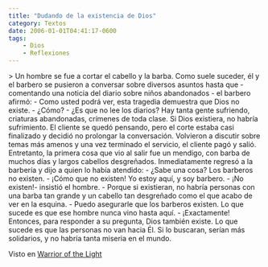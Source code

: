 ```yaml
---
title: "Dudando de la existencia de Dios"
category: Textos
date: 2006-01-01T04:41:17-0600
tags:
    - Dios
    - Reflexiones
---
```


&gt; Un hombre se fue a cortar el cabello y la barba. Como suele suceder, él y el barbero se pusieron a conversar sobre diversos asuntos hasta que - comentando una noticia del diario sobre niños abandonados - el barbero afirmó: - Como usted podrá ver, esta tragedia demuestra que Dios no existe. - ¿Cómo? - ¿Es que no lee los diarios? Hay tanta gente sufriendo, criaturas abandonadas, crímenes de toda clase. Si Dios existiera, no habría sufrimiento. El cliente se quedó pensando, pero el corte estaba casi finalizado y decidió no prolongar la conversación. Volvieron a discutir sobre temas más amenos y una vez terminado el servicio, el cliente pagó y salió. Entretanto, la primera cosa que vio al salir fue un mendigo, con barba de muchos días y largos cabellos desgreñados. Inmediatamente regresó a la barbería y dijo a quien lo había atendido: - ¿Sabe una cosa? Los barberos no existen. - ¡Cómo que no existen! Yo estoy aquí, y soy barbero. - ¡No existen!- insistió el hombre. - Porque si existieran, no habría personas con una barba tan grande y un cabello tan desgreñado como el que acabo de ver en la esquina. - Puedo asegurarle que los barberos existen. Lo que sucede es que ese hombre nunca vino hasta aquí. - ¡Exactamente! Entonces, para responder a su pregunta, Dios también existe. Lo que sucede es que las personas no van hacia Él. Si lo buscaran, serían más solidarios, y no habría tanta miseria en el mundo.

Visto en [Warrior of the Light](http://www.warriorofthelight.com/espa/edi50_viajando.shtml)